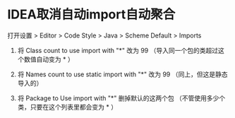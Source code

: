 # IDEA取消自动import自动聚合

打开设置 > Editor > Code Style > Java > Scheme Default > Imports

1. 将 Class count to use import with "*" 改为 99 （导入同一个包的类超过这个数值自动变为 * ）

2. 将 Names count to use static import with "*" 改为 99 （同上，但这是静态导入的）

3. 将 Package to Use import with "*" 删掉默认的这两个包 （不管使用多少个类，只要在这个列表里都会变为 * ）